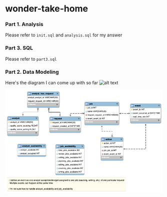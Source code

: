 # wonder-take-home
### Part 1. Analysis
Please refer to `init.sql` and `analysis.sql` for my answer

### Part 3. SQL
Please refer to `part3.sql`

### Part 2. Data Modeling
Here's the diagram I can come up with so far
![alt text]("https://github.com/tainangao/wonder-take-home/blob/master/EER%20diagram.png "Part 3. EER diagram")

![Part 3. EER diagram](https://github.com/tainangao/wonder-take-home/blob/master/EER%20diagram.png)

